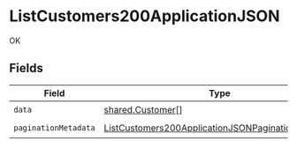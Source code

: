 # ListCustomers200ApplicationJSON

OK


## Fields

| Field                                                                                                                             | Type                                                                                                                              | Required                                                                                                                          | Description                                                                                                                       |
| --------------------------------------------------------------------------------------------------------------------------------- | --------------------------------------------------------------------------------------------------------------------------------- | --------------------------------------------------------------------------------------------------------------------------------- | --------------------------------------------------------------------------------------------------------------------------------- |
| `data`                                                                                                                            | [shared.Customer](../../models/shared/customer.md)[]                                                                              | :heavy_check_mark:                                                                                                                | N/A                                                                                                                               |
| `paginationMetadata`                                                                                                              | [ListCustomers200ApplicationJSONPaginationMetadata](../../models/operations/listcustomers200applicationjsonpaginationmetadata.md) | :heavy_check_mark:                                                                                                                | N/A                                                                                                                               |